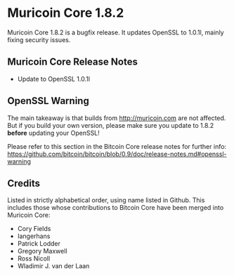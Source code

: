 # Muricoin Core 1.8.2

Muricoin Core 1.8.2 is a bugfix release. It updates OpenSSL to 1.0.1l, mainly fixing security issues.

## Muricoin Core Release Notes

* Update to OpenSSL 1.0.1l


## OpenSSL Warning

The main takeaway is that builds from http://muricoin.com are not affected. But if you build your own version,
please make sure you update to 1.8.2 **before** updating your OpenSSL!

Please refer to this section in the Bitcoin Core release notes for further info: https://github.com/bitcoin/bitcoin/blob/0.9/doc/release-notes.md#openssl-warning


## Credits

Listed in strictly alphabetical order, using name listed in Github. This
includes those whose contributions to Bitcoin Core have been merged
into Muricoin Core:

* Cory Fields
* langerhans
* Patrick Lodder
* Gregory Maxwell
* Ross Nicoll
* Wladimir J. van der Laan
